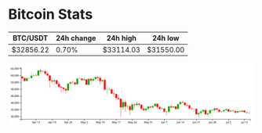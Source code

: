 # Bitcoin Stats

BTC/USDT|24h change|24h high|24h low|
|---|---|---|---|
|$32856.22|0.70%|$33114.03|$31550.00|

<img src="./chart.svg">
